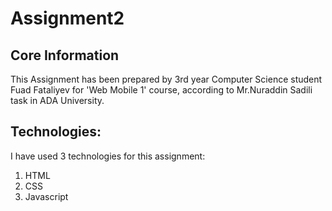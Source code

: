 # Assignment2

## Core Information
This Assignment has been prepared by 3rd year Computer Science student Fuad Fataliyev for 'Web Mobile 1' course, according to Mr.Nuraddin Sadili task in ADA University.

## Technologies:

I have used 3 technologies for this assignment:
1) HTML
2) CSS
3) Javascript
